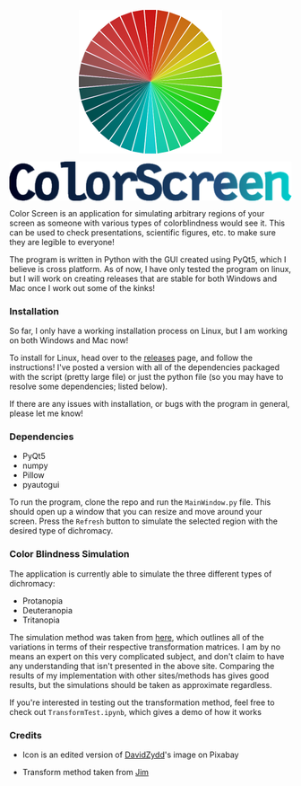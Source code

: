 <p align="center">
    <img src="./images/icon_512x512.png" align="center" width="256px">
</p>

<p align="center">
    <img src="./images/logo_512.png" align="center" width="512px">
</p>

Color Screen is an application for simulating arbitrary regions of your screen as someone with various types of colorblindness would see it. This can be used to check presentations, scientific figures, etc. to make sure they are legible to everyone!

The program is written in Python with the GUI created using PyQt5, which I believe is cross platform. As of now, I have only tested the program on linux, but I will work on creating releases that are stable for both Windows and Mac once I work out some of the kinks!

### Installation

So far, I only have a working installation process on Linux, but I am working on both Windows and Mac now!

To install for Linux, head over to the [releases](https://github.com/Jfeatherstone/ColorScreen/releases) page, and follow the instructions! I've posted a version with all of the dependencies packaged with the script (pretty large file) or just the python file (so you may have to resolve some dependencies; listed below).

If there are any issues with installation, or bugs with the program in general, please let me know!

### Dependencies

- PyQt5
- numpy
- Pillow
- pyautogui

To run the program, clone the repo and run the `MainWindow.py` file. This should open up a window that you can resize and move around your screen. Press the `Refresh` button to simulate the selected region with the desired type of dichromacy.

### Color Blindness Simulation

The application is currently able to simulate the three different types of dichromacy:

- Protanopia
- Deuteranopia
- Tritanopia

The simulation method was taken from [here](https://ixora.io/projects/colorblindness/color-blindness-simulation-research/), which outlines all of the variations in terms of their respective transformation matrices. I am by no means an expert on this very complicated subject, and don't claim to have any understanding that isn't presented in the above site. Comparing the results of my implementation with other sites/methods has gives good results, but the simulations should be taken as approximate regardless.

If you're interested in testing out the transformation method, feel free to check out `TransformTest.ipynb`, which gives a demo of how it works

### Credits

- Icon is an edited version of [DavidZydd](https://pixabay.com/users/davidzydd-985081/)'s image on Pixabay

- Transform method taken from [Jim](https://ixora.io/about-me/)
